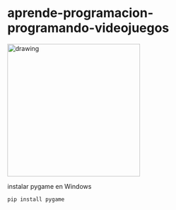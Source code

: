 # aprende-programacion-programando-videojuegos
<img src="https://github.com/gabopython/IMAGES/blob/main/make_the_best_and_simplest_logo_ever_remeber_sh.jpg" alt="drawing" width="300"/>


  instalar pygame en Windows
```
pip install pygame
```
